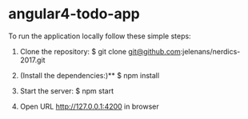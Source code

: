 # angular4-todo-app

To run the application locally follow these simple steps:

1. Clone the repository: $ git clone git@github.com:jelenans/nerdics-2017.git

2. (Install the dependencies:)** $ npm install

3. Start the server: $ npm start

4. Open URL http://127.0.0.1:4200 in browser
